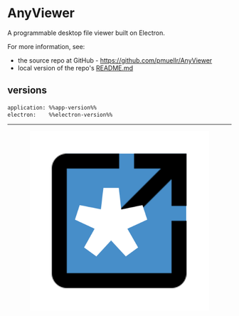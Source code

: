 AnyViewer
================================================================================

A programmable desktop file viewer built on Electron.

For more information, see:

* the source repo at GitHub - <https://github.com/pmuellr/AnyViewer>
* local version of the repo's [README.md](README.md)


versions
--------------------------------------------------------------------------------

    application: %%app-version%%
    electron:    %%electron-version%%

--------------------------------------------------------------------------------

<center>
<img width="80%" src="images/AnyViewer.png">
</center>
